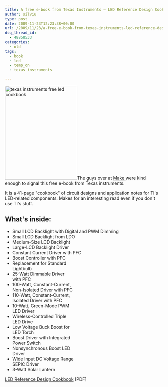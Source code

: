 ```yaml
---
title: A free e-book from Texas Instruments – LED Reference Design Cookbook
author: silviu
type: post
date: 2009-11-23T12:23:38+00:00
url: /2009/11/23/a-free-e-book-from-texas-instruments-led-reference-design-cookbook/
dsq_thread_id:
  - 48858533
categories:
  - old
tags:
  - book
  - led
  - temp_on
  - texas instruments

---
```

<img decoding="async" loading="lazy" class="alignright wp-image-566 size-medium" title="texas instruments free led cookbook" src="http://blog.silviuvulcan.ro/wp-content/uploads/sites/2/2009/11/texas-instruments-free-led-cookbook-231x300.jpg" alt="texas instruments free led cookbook" width="231" height="300" />The guys over at <a href="http://blog.makezine.com/archive/2009/11/free_led_cookbook_from_ti.html" target="_blank" rel="noopener">Make </a>were kind enough to signal this free e-book from Texas instruments.

It is a 41-page "cookbook" of circuit designs and application notes for TI's LED-related components. Makes for an interesting read even if you don't use TI's stuff.

## What's inside:

  * Small LCD Backlight with Digital and PWM Dimming
  * Small LCD Backlight from LDO
  * Medium-Size LCD Backlight
  * Large-LCD Backlight Driver
  * Constant Current Driver with PFC
  * Boost Controller with PFC
  * Replacement for Standard  
    Lightbulb
  * 25-Watt Dimmable Driver  
    with PFC
  * 100-Watt, Constant-Current,  
    Non-Isolated Driver with PFC
  * 110-Watt, Constant-Current,  
    Isolated Driver with PFC
  * 10-Watt, Green-Mode PWM  
    LED Driver
  * Wireless-Controlled Triple  
    LED Drive
  * Low Voltage Buck Boost for  
    LED Torch
  * Boost Driver with Integrated  
    Power Switch
  * Nonsynchronous Boost LED  
    Driver
  * Wide Input DC Voltage Range  
    SEPIC Driver
  * 3-Watt Solar Lantern

[LED Reference Design Cookbook][1] [PDF]

 [1]: http://focus.ti.com/lit/sg/slyt349/slyt349.pdf